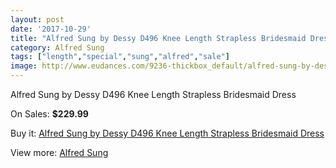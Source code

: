 ```yaml
---
layout: post
date: '2017-10-29'
title: "Alfred Sung by Dessy D496 Knee Length Strapless Bridesmaid Dress"
category: Alfred Sung
tags: ["length","special","sung","alfred","sale"]
image: http://www.eudances.com/9236-thickbox_default/alfred-sung-by-dessy-d496-knee-length-strapless-bridesmaid-dress.jpg
---
```

Alfred Sung by Dessy D496 Knee Length Strapless Bridesmaid Dress

On Sales: **$229.99**
<a href="https://www.eudances.com/en/alfred-sung/3095-alfred-sung-by-dessy-d496-knee-length-strapless-bridesmaid-dress.html"><amp-img layout="responsive" width="600" height="600" src="//www.eudances.com/9236-thickbox_default/alfred-sung-by-dessy-d496-knee-length-strapless-bridesmaid-dress.jpg" alt="Alfred Sung by Dessy D496 Knee Length Strapless Bridesmaid Dress 0" /></a>
<a href="https://www.eudances.com/en/alfred-sung/3095-alfred-sung-by-dessy-d496-knee-length-strapless-bridesmaid-dress.html"><amp-img layout="responsive" width="600" height="600" src="//www.eudances.com/9239-thickbox_default/alfred-sung-by-dessy-d496-knee-length-strapless-bridesmaid-dress.jpg" alt="Alfred Sung by Dessy D496 Knee Length Strapless Bridesmaid Dress 1" /></a>
<a href="https://www.eudances.com/en/alfred-sung/3095-alfred-sung-by-dessy-d496-knee-length-strapless-bridesmaid-dress.html"><amp-img layout="responsive" width="600" height="600" src="//www.eudances.com/9238-thickbox_default/alfred-sung-by-dessy-d496-knee-length-strapless-bridesmaid-dress.jpg" alt="Alfred Sung by Dessy D496 Knee Length Strapless Bridesmaid Dress 2" /></a>
<a href="https://www.eudances.com/en/alfred-sung/3095-alfred-sung-by-dessy-d496-knee-length-strapless-bridesmaid-dress.html"><amp-img layout="responsive" width="600" height="600" src="//www.eudances.com/9237-thickbox_default/alfred-sung-by-dessy-d496-knee-length-strapless-bridesmaid-dress.jpg" alt="Alfred Sung by Dessy D496 Knee Length Strapless Bridesmaid Dress 3" /></a>

Buy it: [Alfred Sung by Dessy D496 Knee Length Strapless Bridesmaid Dress](https://www.eudances.com/en/alfred-sung/3095-alfred-sung-by-dessy-d496-knee-length-strapless-bridesmaid-dress.html "Alfred Sung by Dessy D496 Knee Length Strapless Bridesmaid Dress")

View more: [Alfred Sung](https://www.eudances.com/en/52-alfred-sung "Alfred Sung")